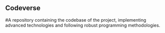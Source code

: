 ## Codeverse
#A repository containing the codebase of the project, implementing advanced technologies and following robust programming methodologies.
  
           
           
       
